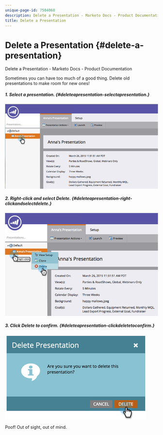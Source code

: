 ```yaml
---
unique-page-id: 7504060
description: Delete a Presentation - Marketo Docs - Product Documentation
title: Delete a Presentation
---
```


# Delete a Presentation {#delete-a-presentation}

Delete a Presentation - Marketo Docs - Product Documentation

Sometimes you can have too much of a good thing. Delete old presentations to make room for new ones!

##### 1. Select a presentation. {#deleteapresentation-selectapresentation.}

![](assets/image2015-3-26-12-3a26-3a41.png)

##### 2. Right-click and select Delete. {#deleteapresentation-right-clickandselectdelete.}

![](assets/image2015-3-26-12-3a26-3a51.png)

##### 3.  Click Delete to confirm. {#deleteapresentation-clickdeletetoconfirm.}

![](assets/image2015-3-20-16-3a21-3a10.png)

Poof! Out of sight, out of mind.
